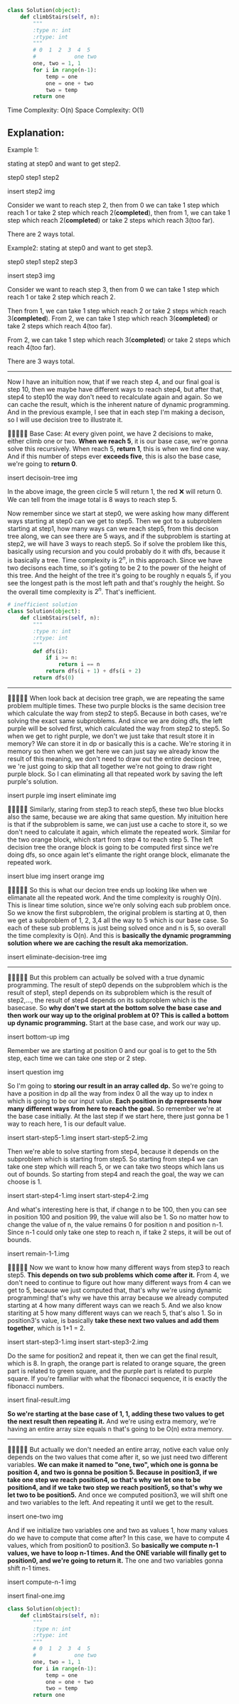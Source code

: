 ```python
class Solution(object):
    def climbStairs(self, n):
        """
        :type n: int
        :rtype: int
        """
        # 0  1  2  3  4  5
        #            one two
        one, two = 1, 1
        for i in range(n-1):
            temp = one
            one = one + two
            two = temp
        return one
```
Time Complexity: O(n)
Space Complexity: O(1)
## Explanation:

Example 1:

stating at step0 and want to get step2.

step0 step1 step2

insert step2 img

Consider we want to reach step 2, then from 0 we can take 1 step which reach 1 or take 2 step which reach 2(**completed**),  then from 1, we can take 1 step which reach 2(**completed**) or take 2 steps which reach 3(too far).

There are 2 ways total.

Example2:
stating at step0 and want to get step3.

step0 step1 step2 step3

insert step3 img

Consider we want to reach step 3, then from 0 we can take 1 step which reach 1 or take 2 step which reach 2.

Then from 1, we can take 1 step which reach 2 or take 2 steps which reach 3(**completed**). From 2, we can take 1 step which reach 3(**completed**) or take 2 steps which reach 4(too far).

From 2, we can take 1 step which reach 3(**completed**) or take 2 steps which reach 4(too far).

There are 3 ways total.
___
Now I have an inituition now, that if we reach step 4, and our final goal is step 10, then we maybe have different ways to reach step4, but after that, step4 to step10 the way don't need to recalculate again and again. So we can cache the result, which is the inherent nature of dynamic programming.  And in the previous example, I see that in each step I'm making a decison, so I will use decision tree to illustrate it.

🌟🌟🌟🌟🌟 Base Case: At every given point, we have 2 decisions to make, either climb one or two. **When we reach 5**, it is our base case, we're gonna solve this recursively. When reach 5, **return 1**, this is when we find one way. And if this number of steps ever **exceeds five**, this is also the base case, we're going to **return 0**.

insert decisoin-tree img

In the above image, the green circle 5 will return 1, the red ❌ will return 0. We can tell from the image total is 8 ways to reach step 5.

Now remember since we start at step0, we were asking how many different ways starting at step0 can we get to step5. Then we got to a subproblem starting at step1, how many ways can we reach step5, from this decison tree along, we can see there are 5 ways, and if the subproblem is starting at step2, we will have 3 ways to reach step5. So if solve the problem like this, basically using recursion and you could probably do it with dfs, because it is basically a tree. Time complexity is $2^n$, in this approach. Since we have two decisons each time, so it's goting to be 2 to the power of the height of this tree. And the height of the tree it's going to be roughly n equals 5, if you see the longest path is the most left path and that's roughly the height. So the overall time complexity is $2^n$. That's inefficient. 

```python
# inefficient solution
class Solution(object):
    def climbStairs(self, n):
        """
        :type n: int
        :rtype: int
        """
        def dfs(i):
            if i >= n:
                return i == n
            return dfs(i + 1) + dfs(i + 2)
        return dfs(0)
```
___
🌟🌟🌟🌟🌟 When look back at decision tree graph, we are repeating the same problem multiple times.  These two purple blocks is the same decision tree which calculate the way from step2 to step5. Because in both cases, we're solving the exact same subproblems. And since we are doing dfs, the left purple will be solved first, which calculated the way from step2 to step5. So when we get to right purple, we don't we just take that result store it in memory? We can store it in dp or basically this is a cache. We're storing it in memory so then when we get here we can just say we already  know the result of this meaning, we don't need to draw out the entire deciosn tree, we 're just going to skip that all together we're not going to draw right purple block. So I can eliminating all that repeated work by saving the left purple's solution.

insert purple img
insert eliminate img

🌟🌟🌟🌟🌟 Similarly, staring from step3 to reach step5, these two blue blocks also the same, because we are aking that same question. My inituition here is that if the subproblem is same, we can just use a cache to store it, so we don't need to calculate it again, which elimate the repeated work.  Similar for the two orange block, which start from step 4 to reach step 5. The left decision tree the orange block is going to be computed first since we're doing dfs, so once again let's elimante the right orange block, elimanate the repeated work.

insert blue img
insert orange img


🌟🌟🌟🌟🌟 So this is what our decion tree ends up looking like when we elimanate all the repeated work. And the time complexity is roughly O(n). This is linear time solution, since we're only solving each sub problem once. So we know the first subproblem, the original problem is starting at 0, then we get a subproblem of 1, 2, 3,4 all the way to 5 which is our base case. So each of these sub problems is just being solved once and n is 5, so overall the time complexity is O(n). And this is **basically the dynamic programming solution where we are caching the result aka memorization.**

insert eliminate-decision-tree img

___
🌟🌟🌟🌟🌟 But this problem can actually be solved with a true dynamic programming. The result of step0 depends on the subproblem which is the result of step1, step1 depends on its subproblem which is the result of step2,..., the result of step4 depends on its subproblem which is the basecase. So **why don't we start at the bottom solve the base case and then work our way up to the original problem at 0? This is called a bottom up dynamic programming.** Start at the base case, and work our way up.

insert bottom-up img

Remember we are starting at position 0 and our goal is to get to the 5th step, each time we can take one step or 2 step.

insert question img

So I'm going to **storing our result in an array called dp.** So we're going to have a position in dp all the way from index 0 all the way up to index n which is going to be our input value. **Each position in dp represents how many different ways from here to reach the goal.** So remember we're at the base case initially. At the last step if we start here, there just gonna be 1 way to reach here, 1 is our default value.

insert start-step5-1.img
insert start-step5-2.img

Then we're able to solve starting from step4,  because it depends on the subproblem which is starting from step5. So starting from step4 we can take one step which will reach 5, or we can take two steops which lans us out of bounds. So starting from step4 and reach the goal, the way we can choose is 1.

insert start-step4-1.img
insert start-step4-2.img

And what's interesting here is that, if change n to be 100, then you can see in position 100 and position 99, the value will also be 1. So no matter how to change the value of n, the value remains 0 for position n and position n-1. Since n-1 could only take one step to reach n, if take 2 steps, it will be out of bounds.

insert remain-1-1.img

🌟🌟🌟🌟🌟 Now we want to know how many different ways from step3 to reach step5. **This depends on two sub problems which come after it.** From 4, we don't need to continue to figure out how many different ways from 4 can we get to 5, because we just computed that, that's why we're using dynamic programming! that's why we have this array because we already computed starting at 4 how many different ways can we reach 5. And we also know stariting at 5 how many different ways can we reach 5, that's also 1. So in position3's value, is basically **take  these next two values and add them together**, which is 1+1 = 2.

insert start-step3-1.img
insert start-step3-2.img

Do the same for position2 and repeat it, then we can get the final result, which is 8. In graph, the orange part is related to orange square, the green part is related to green square, and the purple part is related to purple square. If you're familiar with what the fibonacci sequence, it is exactly the fibonacci numbers.

insert final-result.img

**So we're starting at the base case of 1, 1, adding these two values to get the next result then repeating it.** And we're using extra memory, we're having an entire array size equals n that's going to be O(n) extra memory. 
___
🌟🌟🌟🌟🌟 But actually we don't needed an entire array, notive each value only depends on the two values that come after it, so we just need two different variables. **We can make it named to "one, two", which one is gonna be position 4, and two is gonna be position 5. Because in position3, if we take one step we reach position4, so that's why we let one to be position4, and if we take two step we reach position5, so that's why we let two to be position5.** And once we computed position3, we will shift one and two variables to the left. And repeating it until we get to the result. 

insert one-two img

And if we initialize two variables one and two as values 1, how many values do we have to compute that come after? In this case, we have to compute 4 values, which from position0 to position3. So **basically we compute n-1 values, we have to loop n-1 times. And the ONE variable will finally get to position0, and we're going to return it.** The one and two variables gonna shift n-1 times.

insert compute-n-1 img

insert final-one.img

```python
class Solution(object):
    def climbStairs(self, n):
        """
        :type n: int
        :rtype: int
        """
        # 0  1  2  3  4  5
        #            one two
        one, two = 1, 1
        for i in range(n-1):
            temp = one
            one = one + two
            two = temp
        return one
```

